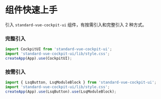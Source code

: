 # 组件快速上手

引入 `standard-vue-cockpit-ui` 组件，有按需引入和完整引入 2 种方式。

### 完整引入

```js
import CockpitUI from 'standard-vue-cockpit-ui';
import 'standard-vue-cockpit-ui/lib/style.css';
createApp(App).use(CockpitUI);
```

### 按需引入

```js
import { LsqButton, LsqModuleBlock } from 'standard-vue-cockpit-ui';
import 'standard-vue-cockpit-ui/lib/style.css';
createApp(App).use(LsqButton).use(LsqModuleBlock);
```
